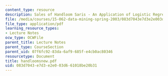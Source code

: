 ```yaml
---
content_type: resource
description: Sales of Handloom Saris - An Application of Logistic Regression
file: /media/courses/15-062-data-mining-spring-2003/083d7043e7d3e2e003d661018be20b31_handloomsnew.pdf
file_type: application/pdf
learning_resource_types:
- Lecture Notes
ocw_type: OCWFile
parent_title: Lecture Notes
parent_type: CourseSection
parent_uid: 07f6fc92-83da-6af9-685f-e4cb0ac80346
resourcetype: Document
title: handloomsnew.pdf
uid: 083d7043-e7d3-e2e0-03d6-61018be20b31
---
```

